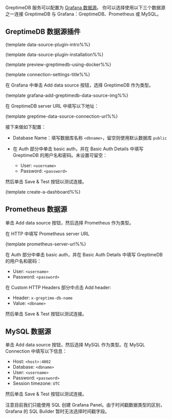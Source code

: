 
GreptimeDB 服务可以配置为 [Grafana 数据源](https://grafana.com/docs/grafana/latest/datasources/add-a-data-source/)。
你可以选择使用以下三个数据源之一连接 GreptimeDB 与 Grafana：GreptimeDB、Prometheus 或 MySQL。

## GreptimeDB 数据源插件

{template data-source-plugin-intro%%}

{template data-source-plugin-installation%%}

{template preview-greptimedb-using-docker%%}

{template connection-settings-title%%}

在 Grafana 中单击 Add data source 按钮，选择 GreptimeDB 作为类型。

{template grafana-add-greptimedb-data-source-img%%}

在 GreptimeDB server URL 中填写以下地址：

{template greptime-data-source-connection-url%%}

接下来做如下配置：

- Database Name：填写数据库名称 `<dbname>`，留空则使用默认数据库 `public`
- 在 Auth 部分中单击 basic auth，并在 Basic Auth Details 中填写 GreptimeDB 的用户名和密码。未设置可留空：

  - User: `<username>`
  - Password: `<password>`

然后单击 Save & Test 按钮以测试连接。

{template create-a-dashboard%%}

## Prometheus 数据源

单击 Add data source 按钮，然后选择 Prometheus 作为类型。

在 HTTP 中填写 Prometheus server URL

{template prometheus-server-url%%}

在 Auth 部分中单击 basic auth，并在 Basic Auth Details 中填写 GreptimeDB 的用户名和密码：

- User: `<username>`
- Password: `<password>`

在 Custom HTTP Headers 部分中点击 Add header:

- Header: `x-greptime-db-name`
- Value: `<dbname>`

然后单击 Save & Test 按钮以测试连接。

## MySQL 数据源

单击 Add data source 按钮，然后选择 MySQL 作为类型。在 MySQL Connection 中填写以下信息：

- Host: `<host>:4002`
- Database: `<dbname>`
- User: `<username>`
- Password: `<password>`
- Session timezone: `UTC`

然后单击 Save & Test 按钮以测试连接。

注意目前我们只能使用 SQL 创建 Grafana Panel。由于时间戳数据类型的区别，Grafana
的 SQL Builder 暂时无法选择时间戳字段。
